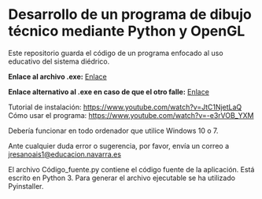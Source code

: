 # Desarrollo de un programa de dibujo técnico mediante Python y OpenGL
Este repositorio guarda el código de un programa enfocado al uso educativo del sistema diédrico.

**Enlace al archivo .exe:**
[Enlace](https://drive.google.com/open?id=15fRLrFcFbPjrWlnP9I3neFjRj8TuAQb4)

**Enlace alternativo al .exe en caso de que el otro falle:**
[Enlace](https://drive.google.com/open?id=1s15qYKsqI4rRQBTKd5Ox7NbVqeuljq3Q)


Tutorial de instalación: https://www.youtube.com/watch?v=JtC1NjetLaQ
Cómo usar el programa: https://www.youtube.com/watch?v=-e3rVOB_YXM

Debería funcionar en todo ordenador que utilice Windows 10 o 7.

Ante cualquier duda error o sugerencia, por favor, envía un correo a jresanoais1@educacion.navarra.es

El archivo Código_fuente.py contiene el código fuente de la aplicación. Está escrito en Python 3. Para generar el archivo ejecutable se ha utilizado Pyinstaller.
